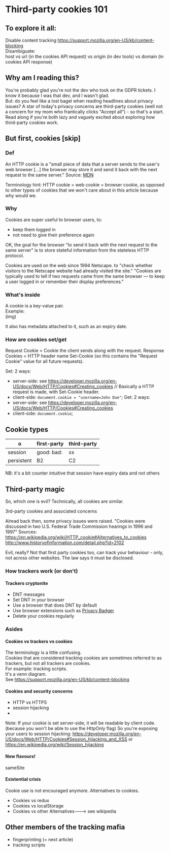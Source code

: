 # Third-party cookies 101 

## To explore it all:  
Disable content tracking https://support.mozilla.org/en-US/kb/content-blocking  
Disambiguate:   
host vs url (in the cookies API request) vs origin (in dev tools) vs domain (in cookies API response)

## Why am I reading this? 

You're probably glad you're not the dev who took on the GDPR tickets. I know it because I was that dev, and I wasn't glad.   
But: do you feel like a lost bagel when reading headlines about privacy issues? 
A star of today's privacy concerns are third-party cookies (well not a concern for my mom who frantically clicks "Accept all") - so that's a start.  
Read along if you're both lazy and vaguely excited about exploring how third-party cookies work.

##  But first, cookies [skip]

### Def  
An HTTP cookie is a "small piece of data that a server sends to the user's web browser [...] the browser may store it and send it back with the next request to the same server." 
Source: [MDN](https://developer.mozilla.org/en-US/docs/Web/HTTP/Cookies)

Terminology hint: HTTP cookie = web cookie = browser cookie, as opposed to other types of cookies that we won't care about in this article because why would we.

### Why 

Cookies are super useful to browser users, to:
- keep them logged in
- not need to give their preference again

OK, the goal for the browser "to send it back with the next request to the same server" is to store stateful information from the stateless HTTP protocol. 

Cookies are used on the web since 1994 Netscape.
to "check whether visitors to the Netscape website had already visited the site." 
"Cookies are typically used to tell if two requests came from the same browser — to keep a user logged in or remember their display preferences."

### What's inside
A cookie is a key-value pair.  
Example:  
(img)

It also has metadata attached to it, such as an expiry date.

### How are cookies set/get


Request Cookie = Cookie the client sends along with the request.
Response Cookies = HTTP header name Set-Cookie (so this contains the "Request Cookie" value for all future requests).


Set: 2 ways:
- server-side: see https://developer.mozilla.org/en-US/docs/Web/HTTP/Cookies#Creating_cookies
// Basically a HTTP request is made, with Set-Cookie header.
- client-side: `document.cookie = "username=John Doe"`;
Get: 2 ways:
- server-side: see https://developer.mozilla.org/en-US/docs/Web/HTTP/Cookies#Creating_cookies
- client-side: `document.cookie`;

## Cookie types 

o | first-party | third-party
---------|----------|---------
 session | good: bad:  | xx
 persistent | B2 | C2


NB: it's a bit counter intuitive that session have expiry data and not others 

## Third-party magic

So, which one is evil?
Technically, all cookies are similar.

3rd-party cookies and associated concerns

Alread back then, some privacy issues were raised.
"Cookies were discussed in two U.S. Federal Trade Commission hearings in 1996 and 1997"
Sources:
https://en.wikipedia.org/wiki/HTTP_cookie#Alternatives_to_cookies 
http://www.historyofinformation.com/detail.php?id=2102


Evil, really?
Not that first party cookies too, can track your behaviour - only, not across other websites.
The law says it must be disclosed.


### How trackers work (or don't)

#### Trackers cryptonite
* DNT messages
* Set DNT in your browser
* Use a browser that does DNT by default
* Use browser extensions such as [Privacy Badger](https://addons.mozilla.org/en-US/firefox/addon/privacy-badger17/)
* Delete your cookies regularly

### Asides

#### Cookies vs trackers vs cookies 

The terminology is a little confusing.     
Cookies that are considered tracking cookies are sometimes referred to as trackers, but not all trackers are cookies.  
For example: tracking scripts.   
It's a venn diagram.  
See https://support.mozilla.org/en-US/kb/content-blocking



#### Cookies and security concerns

- HTTP vs HTTPS
- session hijacking
- 


Note: 
If your cookie is set server-side, it will be readable by client code. 
(because you won't be able to use the HttpOnly flag)
So you're exposing your users to session hijacking: 
https://developer.mozilla.org/en-US/docs/Web/HTTP/Cookies#Session_hijacking_and_XSS or https://en.wikipedia.org/wiki/Session_hijacking


#### New flavours!
sameSite

#### Existential crisis
Cookie use is not encouraged anymore. 
Alternatives to cookies.

* Cookies vs redux
* Cookies vs localStorage
* Cookies vs other Alternatives---> see wikipedia


## Other members of the tracking mafia 
- fingerprinting (= next article)
- tracking scripts
